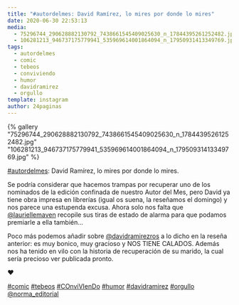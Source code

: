 ```yaml
---
title: "#autordelmes: David Ramírez, lo mires por donde lo mires"
date: 2020-06-30 22:53:13
media: 
  - 75296744_290628882130792_7438661545409025630_n_17844395261252482.jpg
  - 106281213_946737175779941_535969614001864094_n_17950931413349769.jpg
tags: 
  - autordelmes
  - comic
  - tebeos
  - conviviendo
  - humor
  - davidramirez
  - orgullo
template: instagram
author: 24paginas
---
```


{% gallery "75296744_290628882130792_7438661545409025630_n_17844395261252482.jpg" "106281213_946737175779941_535969614001864094_n_17950931413349769.jpg" %}

[#autordelmes](/etiquetas/autordelmes): David Ramírez, lo mires por donde lo mires.

Se podría considerar que hacemos trampas por recuperar uno de los nominados de la edición confinada de nuestro Autor del Mes, pero David ya tiene obra impresa en librerías (igual os suena, la reseñamos el domingo) y nos parece una estupenda excusa. Ahora solo nos falta que [@lauriellemaven](https://instagram.com/lauriellemaven) recopile sus tiras de estado de alarma para que podamos premiarle a ella también...

Poco más podemos añadir sobre [@davidramirezros](https://instagram.com/davidramirezros) a lo dicho en la reseña anterior: es muy bonico, muy gracioso y NOS TIENE CALADOS. Además nos ha tenido en vilo con la historia de recuperación de su marido, la cual sería precioso ver publicada pronto.

❤️

[#comic](/etiquetas/comic) [#tebeos](/etiquetas/tebeos) [#COnviVIenDo](/etiquetas/conviviendo) [#humor](/etiquetas/humor)  [#davidramirez](/etiquetas/davidramirez) [#orgullo](/etiquetas/orgullo) [@norma_editorial](https://instagram.com/norma_editorial)

